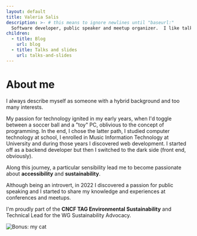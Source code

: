 ```yaml
---
layout: default
title: Valeria Salis
description: >- # this means to ignore newlines until "baseurl:"
  Software developer, public speaker and meetup organizer.  I like talking to computers as much as I like talking to people.
children:
  - title: Blog
    url: blog
  - title: Talks and slides
    url: talks-and-slides
---
```


# About me

I always describe myself as someone with a hybrid background and too many interests.

My passion for technology ignited in my early years, when I'd toggle between a soccer ball and a "toy" PC, oblivious to the concept of programming. 
In the end, I chose the latter path, I studied computer technology at school, I enrolled in Music Information Technology at University and during those years I discovered web development.
I started off as a backend developer but then I switched to the dark side (front end, obviously).

Along this journey, a particular sensibility lead me to become passionate about **accessibility** and **sustainability**.

Although being an introvert, in 2022 I discovered a passion for public speaking and I started to share my knowledge and experiences at conferences and meetups.

I'm proudly part of the **CNCF TAG Environmental Sustainability** and Technical Lead for the WG Sustainability Advocacy.

![Bonus: my cat](/assets/images/me_and_mochi.webp)
